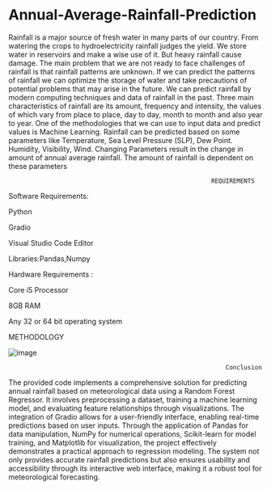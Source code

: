 # Annual-Average-Rainfall-Prediction
Rainfall is a major source of fresh water in many parts of our country. From watering the crops to hydroelectricity rainfall judges the yield. We store water in reservoirs and make a wise use of it. But heavy rainfall cause damage. The main problem that we are not ready to face challenges of rainfall is that rainfall patterns are unknown. If we can predict the patterns of rainfall we can optimize the storage of water and take precautions of potential problems that may arise in the future. We can predict rainfall by modern computing techniques and data of rainfall in the past. Three main characteristics of rainfall are its amount, frequency and intensity, the values of which vary from place to place, day to day, month to month and also year to year. One of the methodologies that we can use to input data and predict values is Machine Learning. Rainfall can be predicted based on some parameters like Temperature, Sea Level Pressure (SLP), Dew Point. Humidity, Visibility, Wind. Changing Parameters result in the change in amount of annual average rainfall. The amount of rainfall is dependent on these parameters

                                                            REQUIREMENTS

Software Requirements:

Python

Gradio

Visual Studio Code Editor

Libraries:Pandas,Numpy

Hardware Requirements :

Core i5 Processor

8GB RAM

Any 32 or 64 bit operating system


METHODOLOGY

![image](https://github.com/user-attachments/assets/b058793c-6dca-40c3-a5cf-188b22ba89ed)

                                                                Conclusion
The provided code implements a comprehensive solution for predicting annual rainfall based on meteorological data using a Random Forest Regressor. It involves preprocessing a dataset, training a machine learning model, and evaluating feature relationships through visualizations. The integration of Gradio allows for a user-friendly interface, enabling real-time predictions based on user inputs. Through the application of Pandas for data manipulation, NumPy for numerical operations, Scikit-learn for model training, and Matplotlib for visualization, the project effectively demonstrates a practical approach to regression modeling. The system not only provides accurate rainfall predictions but also ensures usability and accessibility through its interactive web interface, making it a robust tool for meteorological forecasting.




